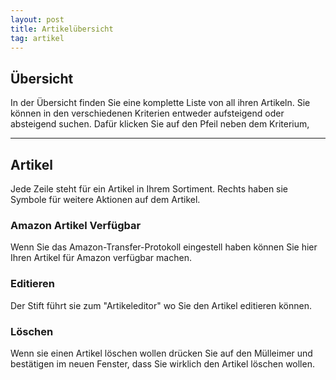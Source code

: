 ```yaml
---
layout: post
title: Artikelübersicht
tag: artikel
---
```


## Übersicht

In der Übersicht finden Sie eine komplette Liste von all ihren Artikeln. Sie können in den verschiedenen Kriterien entweder aufsteigend oder absteigend suchen.
Dafür klicken Sie auf den Pfeil neben dem Kriterium,

---

## Artikel

Jede Zeile steht für ein Artikel in Ihrem Sortiment. Rechts haben sie Symbole für weitere Aktionen auf dem Artikel.

### Amazon Artikel Verfügbar

Wenn Sie das Amazon-Transfer-Protokoll eingestell haben können Sie hier Ihren Artikel für Amazon verfügbar machen.

### Editieren

Der Stift führt sie zum "Artikeleditor" wo Sie den Artikel editieren können.

### Löschen

Wenn sie einen Artikel löschen wollen drücken Sie auf den Mülleimer und bestätigen im neuen Fenster, dass Sie wirklich den Artikel löschen wollen.
